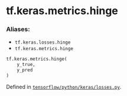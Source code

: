 <div itemscope itemtype="http://developers.google.com/ReferenceObject">
<meta itemprop="name" content="tf.keras.metrics.hinge" />
<meta itemprop="path" content="Stable" />
</div>

# tf.keras.metrics.hinge

### Aliases:

* `tf.keras.losses.hinge`
* `tf.keras.metrics.hinge`

``` python
tf.keras.metrics.hinge(
    y_true,
    y_pred
)
```



Defined in [`tensorflow/python/keras/losses.py`](/code/stable/tensorflow/python/keras/losses.py).

